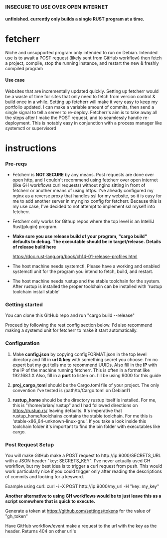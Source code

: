 ### INSECURE TO USE OVER OPEN INTERNET
#### unfinished. currently only builds a single RUST program at a time.
# fetcherr
Niche and unsupported program only intended to run on Debian.
Intended use is to await a POST request (likely sent from GitHub workflow) then fetch a project, compile, stop the running instance, and restart the new & freshly compiled program
#### Use case
Websites that are incrementally updated quickly.
Setting up fetcherr would be a waste of time for sites that only need to fetch from version control & build once in a while.
Setting up fetcherr will make it very easy to keep my portfolio updated.
I can make a variable amount of commits, then send a single signal to tell a server to re-deploy.
Fetcherr's aim is to take away all the steps after I make the POST request, and to seamlessly handle re-deployment.
This is notably easy in conjunction with a process manager like systemctl or supervisord

# instructions
### Pre-reqs
* Fetcherr is **NOT SECURE** by any means. Post requests are done over open http,
 and I couldn't recommend using fetcherr over open internet (like GH workflows curl requests) without nginx sitting in front of fetcherr or another means of using https.
 I've already configured my nginx as a reverse proxy that handles ssl for my website,
 so it is easy for me to add another server in my nginx config for fetcherr.
 Because this is my use case, I've decided to not attempt to implement ssl myself into fetcherr. 
* Fetcherr only works for Githup repos where the top level is an IntelliJ Rust(plugin) program.
* **Make sure you use release build of your program, "cargo build" defaults to debug.**
  **The executable should be in target/release.**
  **Details of release build here**

  https://doc.rust-lang.org/book/ch14-01-release-profiles.html
* The host machine needs systemctl.
 Please have a working and enabled systemctl unit for the program you intend to fetch, build, and restart. 
* The host machine needs rustup and the stable toolchain for the system.
 After rustup is installed the proper toolchain can be installed with 'rustup toolchain install stable'


### Getting started
You can clone this GitHub repo and run "cargo build --release"

Proceed by following the rest config section below.
I'd also recommend making a systemd unit for fetcherr to make it start automatically. 

### Configuration
1. Make **config.json** by copying configFORMAT.json in the top level directory and fill in **url & key** with something secret you choose.
I'm no expert but my gut tells me to recommend UUIDs. 
Also fill in the **IP** with the IP of the machine running fetcherr. This is often in a format like 192.168.1.X
Also, fill in a **port** to listen on. I'll be using 9000 for this guide 

2. **proj_cargo_toml** should be the Cargo.toml file of your project.
The only convention I've tested is /path/to/Cargo.toml on Debian11

3. **rustup_home** should be the directory rustup itself is installed.
For me, this is "/home/brian/.rustup"
and I had followed directions on https://rustup.rs/ leaving defaults.
It's imperative that rustup_home/toolchains contains the stable toolchain.
For me this is 'stable-x86_64-unknown-linux-gnu'.
If you take a look inside this toolchain folder it's important to find
the bin folder with executables like cargo. 

### Post Request Setup
You will make GitHub make a POST request to http://ip:9000/SECRETS_URL with a JSON header "key: SECRETS_KEY".
I've never actually used GH workflow, but my best idea is to trigger a curl request from push.
This would work particularly nice if you could trigger only after reading the descriptions of commits and looking for a keyword. 

Example using curl: curl -i -X POST http://ip:9000/my_url -H "key: my_key"

**Another alternative to using GH workflows would be to just leave this as a script somewhere that is quick to execute.**

Generate a token at https://github.com/settings/tokens for the value of "gh_token"

Have GitHub workflow/event make a request to the url with the key as the header. Returns 404 on other url's
